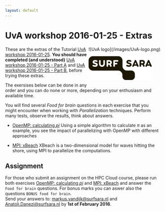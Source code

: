 ```yaml
---
layout: default
---
```


# UvA workshop 2016-01-25 - Extras

<div style="float:right;" markdown="1">
![UvA logo](/images/UvA-logo.png)

![SURFsara logo](/images/SURFsara_logo.png)
</div>

These are the extras of the Tutorial [UvA workshop 2016-01-25](UvAworkshop-2016-01-25).
**You should have completed (and understood)** [UvA workshop 2016-01-25 - Part A](UvAworkshop-2016-01-25-partA) and [UvA workshop 2016-01-25 - Part B](UvAworkshop-2016-01-25-partB),  before trying these extras.

The exersises below can be done in any order and you can do none or more, depending on your enthusiasm and available time.

You will find several _Food for brain_ questions in each exercise that you might encounter when working with _Parallelization_ techniques. Perform many tests, observe the results, think about answers.

* [OpenMP: calculating _pi_](UvAworkshop-2016-01-25-OpenMP)
  Using a simple algorithm to calculate _&pi;_ as an example, you see the impact of parallelizing with OpenMP with different approaches

* [MPI: xBeach](UvAworkshop-2016-01-25-xBeach)
  XBeach is a two-dimensional model for waves hitting the shore, using MPI to parallelize the computations.

## Assignment

For those who submit an assignment on the HPC Cloud course, please run both exercises [OpenMP: calculating _pi_](UvAworkshop-2016-01-25-OpenMP) and [MPI: xBeach](UvAworkshop-2016-01-25-xBeach) and answer the `Food for brain` questions. For bonus marks you can aswer also the questions `BONUS food for brain`.   
Send your answers to: markus.vandijk@surfsara.nl and Anatoli.Danezi@surfsara.nl by **1st of February 2016**. 

